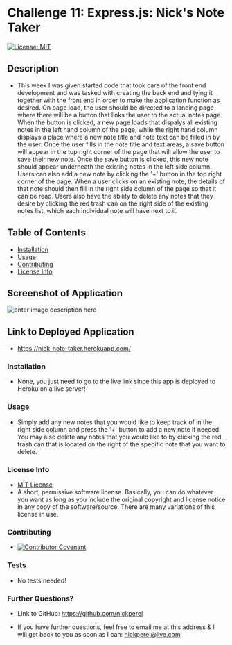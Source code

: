 # Challenge 11: Express.js: Nick's Note Taker
  [![License: MIT](https://img.shields.io/badge/License-MIT-yellow.svg)](https://opensource.org/licenses/MIT)

  ## Description
  
  * This week I was given started code that took care of the front end development and was tasked with creating the back end and tying it together with the front end in order to make the application function as desired. On page load, the user should be directed to a landing page where there will be a button that links the user to the actual notes page. When the button is clicked, a new page loads that dispalys all existing notes in the left hand column of the page, while the right hand column displays a place where a new note title and note text can be filled in by the user. Once the user fills in the note title and text areas, a save button will appear in the top right corner of the page that will allow the user to save their new note. Once the save button is clicked, this new note should appear underneath the existing notes in the left side column. Users can also add a new note by clicking the '+' button in the top right corner of the page. When a user clicks on an existing note, the details of that note should then fill in the right side column of the page so that it can be read. Users also have the ability to delete any notes that they desire by clicking the red trash can on the right side of the existing notes list, which each individual note will have next to it.

  ## Table of Contents

  * [Installation](#installation)
  * [Usage](#usage)
  * [Contributing](#contributing)
  * [License Info](#license-info)

  ## Screenshot of Application
  
  ![enter image description here](https://www.dropbox.com/s/cm0ei6s0qn2tl3f/nick-note-taker%20preview.png?raw=1)

  ## Link to Deployed Application
  * https://nick-note-taker.herokuapp.com/ 

  ### Installation
  
  * None, you just need to go to the live link since this app is deployed to Heroku on a live server!

  ### Usage

  * Simply add any new notes that you would like to keep track of in the right side column and press the '+' button to add a new note if needed. You may also delete any notes that you would like to by clicking the red trash can that is located on the right of the specific note that you want to delete.

  ### License Info
  * [MIT License](https://opensource.org/licenses/MIT)
  * A short, permissive software license. Basically, you can do whatever you want as long as you include the original copyright and license notice in any copy of the software/source.  There are many variations of this license in use.
  
  ### Contributing

  * [![Contributor Covenant](https://img.shields.io/badge/Contributor%20Covenant-2.1-4baaaa.svg)](code_of_conduct.md)

  ### Tests

  * No tests needed!

  ### Further Questions?

  * Link to GitHub: https://github.com/nickperel

  * If you have further questions, feel free to email me at this address & I will get back to you as soon as I can: nickperel@live.com 